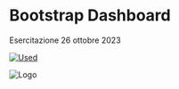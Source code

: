 # Bootstrap Dashboard

Esercitazione 26 ottobre 2023

[![Used](https://skillicons.dev/icons?i=html,css,bootstrap)](https://skillicons.dev)




![Logo](https://hiringplatform.boolean.careers/images/logo.png)

